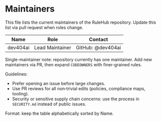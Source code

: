# Maintainers

This file lists the current maintainers of the RuleHub repository. Update this list via pull request when roles change.

| Name      | Role            | Contact            |
|-----------|-----------------|--------------------|
| dev404ai  | Lead Maintainer | GitHub: @dev404ai  |

Single-maintainer note: repository currently has one maintainer.
Add new maintainers via PR, then expand `CODEOWNERS` with finer-grained rules.

Guidelines:

- Prefer opening an issue before large changes.
- Use PR reviews for all non‑trivial edits (policies, compliance maps, tooling).
- Security or sensitive supply chain concerns: use the process in `SECURITY.md` instead of public issues.

Format: keep the table alphabetically sorted by Name.
